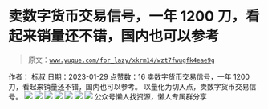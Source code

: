 # 卖数字货币交易信号，一年 1200 刀，看起来销量还不错，国内也可以参考

> 原文：[`www.yuque.com/for_lazy/xkrm14/wzt7fwugfk4eae9g`](https://www.yuque.com/for_lazy/xkrm14/wzt7fwugfk4eae9g)

<ne-p id="u71d03354" data-lake-id="u71d03354"><ne-text id="u9e807925">作者： 标叔</ne-text></ne-p> <ne-p id="uf722a59c" data-lake-id="uf722a59c"><ne-text id="ua62c296c">日期：2023-01-29</ne-text></ne-p> <ne-p id="u32557c73" data-lake-id="u32557c73"><ne-text id="u82d06bc8">点赞数：</ne-text><ne-text id="u4c17b77a" ne-bold="true">16</ne-text></ne-p> <ne-hole id="ue4e85467" data-lake-id="ue4e85467"><ne-card data-card-name="hr" data-card-type="block" id="HPvSD" data-event-boundary="card"><ne-p id="u48e3a7d6" data-lake-id="u48e3a7d6"><ne-text id="u200e6efb">卖数字货币交易信号，一年 1200 刀，看起来销量还不错，国内也可以参考。 以量化为切入点，卖数字货币交易信号。</ne-text></ne-p> <ne-p id="uc1d50ec8" data-lake-id="uc1d50ec8"><ne-card data-card-name="image" data-card-type="inline" id="BsatL" data-event-boundary="card">![](img/841576aa2a2e7b57aac90dc4f0cc6022.png)</ne-card></ne-p> <ne-p id="u134ab34d" data-lake-id="u134ab34d"><ne-card data-card-name="image" data-card-type="inline" id="RJZfU" data-event-boundary="card">![](img/9bd7e5b8eb3a1a56bc76146c62509d3d.png)</ne-card></ne-p> <ne-p id="u02592306" data-lake-id="u02592306"><ne-card data-card-name="image" data-card-type="inline" id="unCNt" data-event-boundary="card">![](img/a7e21cbb898996c0187a3625af012089.png)</ne-card></ne-p> <ne-p id="ub0822a79" data-lake-id="ub0822a79"><ne-card data-card-name="image" data-card-type="inline" id="GY74o" data-event-boundary="card">![](img/7cd2415e6cf816547c0e8edbf53a3b63.png)</ne-card></ne-p> <ne-p id="ua037d34c" data-lake-id="ua037d34c"><ne-card data-card-name="image" data-card-type="inline" id="de1Pf" data-event-boundary="card">![](img/358e6fa25c4d48dc389cbf5ae59afaed.png)</ne-card></ne-p> <ne-p id="ud7352a27" data-lake-id="ud7352a27"><ne-card data-card-name="image" data-card-type="inline" id="imNmT" data-event-boundary="card">![](img/d0d66c92e07094943531ddf48110a8f9.png)</ne-card></ne-p> <ne-p id="ub8c1d921" data-lake-id="ub8c1d921"><ne-card data-card-name="image" data-card-type="inline" id="lAieh" data-event-boundary="card">![](img/6944e7b9f39f88bdc76bad36bd3b9621.png)</ne-card></ne-p> <ne-hole id="u4c6b618b" data-lake-id="u4c6b618b"><ne-card data-card-name="hr" data-card-type="block" id="f38oy" data-event-boundary="card"><ne-p id="u8d2bd258" data-lake-id="u8d2bd258"><ne-text id="ud3011baf">公众号懒人找资源，懒人专属群分享</ne-text></ne-p></ne-card></ne-hole></ne-card></ne-hole>